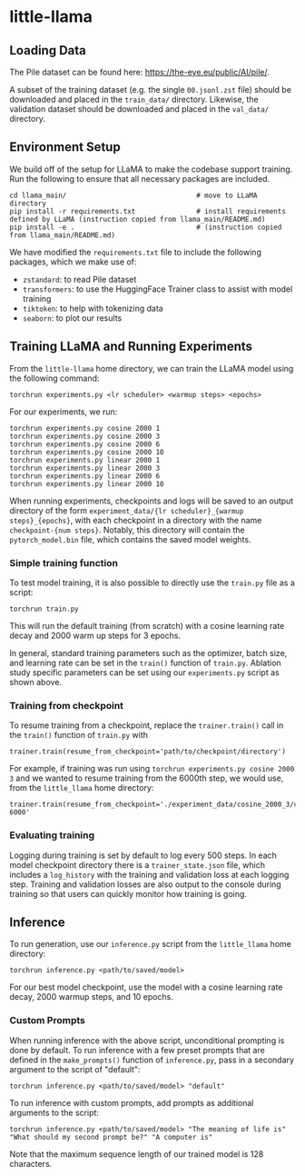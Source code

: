 # little-llama

## Loading Data
The Pile dataset can be found here: https://the-eye.eu/public/AI/pile/.

A subset of the training dataset (e.g. the single ``00.jsonl.zst`` file) should be downloaded and placed in the ``train_data/`` directory. Likewise, the validation dataset should be downloaded and placed in the ``val_data/`` directory. 

## Environment Setup
We build off of the setup for LLaMA to make the codebase support training. Run the following to ensure that all necessary packages are included.
```
cd llama_main/                                # move to LLaMA directory
pip install -r requirements.txt               # install requirements defined by LLaMA (instruction copied from llama_main/README.md)
pip install -e .                              # (instruction copied from llama_main/README.md)            
```
We have modified the `requirements.txt` file to include the following packages, which we make use of:
- `zstandard`: to read Pile dataset
- `transformers`: to use the HuggingFace Trainer class to assist with model training
- `tiktoken`: to help with tokenizing data
- `seaborn`: to plot our results


## Training LLaMA and Running Experiments

From the ``little-llama`` home directory, we can train the LLaMA model using the following command:
```
torchrun experiments.py <lr scheduler> <warmup steps> <epochs>
```

For our experiments, we run:
```
torchrun experiments.py cosine 2000 1
torchrun experiments.py cosine 2000 3
torchrun experiments.py cosine 2000 6
torchrun experiments.py cosine 2000 10
torchrun experiments.py linear 2000 1
torchrun experiments.py linear 2000 3
torchrun experiments.py linear 2000 6
torchrun experiments.py linear 2000 10
```
When running experiments, checkpoints and logs will be saved to an output directory of the form `experiment_data/{lr scheduler}_{warmup steps}_{epochs}`, with each checkpoint in a directory with the name `checkpoint-{num steps}`. Notably, this directory will contain the `pytorch_model.bin` file, which contains the saved model weights.

### Simple training function

To test model training, it is also possible to directly use the `train.py` file as a script:
```
torchrun train.py
```
This will run the default training (from scratch) with a cosine learning rate decay and 2000 warm up steps for 3 epochs. 

In general, standard training parameters such as the optimizer, batch size, and learning rate can be set in the `train()` function of `train.py`. Ablation study specific parameters can be set using our `experiments.py` script as shown above.


### Training from checkpoint
To resume training from a checkpoint, replace the `trainer.train()` call in the `train()` function of `train.py` with 
```
trainer.train(resume_from_checkpoint='path/to/checkpoint/directory')
```
For example, if training was run using `torchrun experiments.py cosine 2000 3` and we wanted to resume training from the 6000th step, we would use, from the `little_llama` home directory:
```
trainer.train(resume_from_checkpoint='./experiment_data/cosine_2000_3/checkpoint-6000'
```


### Evaluating training
Logging during training is set by default to log every 500 steps. In each model checkpoint directory there is a `trainer_state.json` file, which includes a `log_history` with the training and validation loss at each logging step. Training and validation losses are also output to the console during training so that users can quickly monitor how training is going.

## Inference

To run generation, use our `inference.py` script from the `little_llama` home directory:
```
torchrun inference.py <path/to/saved/model>
```

For our best model checkpoint, use the model with a cosine learning rate decay, 2000 warmup steps, and 10 epochs.

### Custom Prompts

When running inference with the above script, unconditional prompting is done by default. To run inference with a few preset prompts that are defined in the `make_prompts()` function of `inference.py`, pass in a secondary argument to the script of "default":
```
torchrun inference.py <path/to/saved/model> "default" 
```

To run inference with custom prompts, add prompts as additional arguments to the script:
```
torchrun inference.py <path/to/saved/model> "The meaning of life is" "What should my second prompt be?" "A computer is"
```
Note that the maximum sequence length of our trained model is 128 characters.

